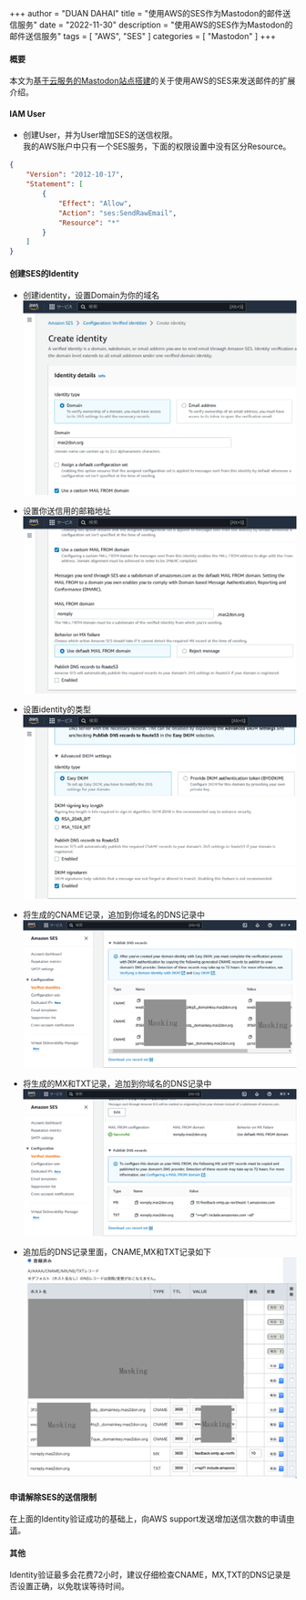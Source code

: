 +++
author = "DUAN DAHAI"
title = "使用AWS的SES作为Mastodon的邮件送信服务"
date = "2022-11-30"
description = "使用AWS的SES作为Mastodon的邮件送信服务"
tags = [
    "AWS",
    "SES"
]
categories = [
    "Mastodon"
]
+++

#### 概要

本文为[基于云服务的Mastodon站点搭建](https://duandahai.com/zh-cn/posts/zh/20221125-mastodon-site-create.zh-cn/)的关于使用AWS的SES来发送邮件的扩展介绍。

#### IAM User

- 创建User，并为User增加SES的送信权限。  
    我的AWS账户中只有一个SES服务，下面的权限设置中没有区分Resource。

```json
{
    "Version": "2012-10-17",
    "Statement": [
        {
            "Effect": "Allow",
            "Action": "ses:SendRawEmail",
            "Resource": "*"
        }
    ]
}
```

#### 创建SES的Identity

- 创建identity，设置Domain为你的域名  
![identity details](1_identity_details.PNG)

- 设置你送信用的邮箱地址   
![Github](2_mail_from_domain.PNG)

- 设置identity的类型  
![Github](3_identity_type.PNG)

- 将生成的CNAME记录，追加到你域名的DNS记录中  
![Github](4_CANME_DNS_records.PNG)

- 将生成的MX和TXT记录，追加到你域名的DNS记录中  
![Github](5_MX_TXT_DNS_records.PNG)

- 追加后的DNS记录里面，CNAME,MX和TXT记录如下  
![Github](6_add_DNS.png)


#### 申请解除SES的送信限制
在上面的Identity验证成功的基础上，向AWS support发送增加送信次数的申请[申请](https://docs.aws.amazon.com/ses/latest/dg/manage-sending-quotas-request-increase.html)。

#### 其他
Identity验证最多会花费72小时，建议仔细检查CNAME，MX,TXT的DNS记录是否设置正确，以免耽误等待时间。

